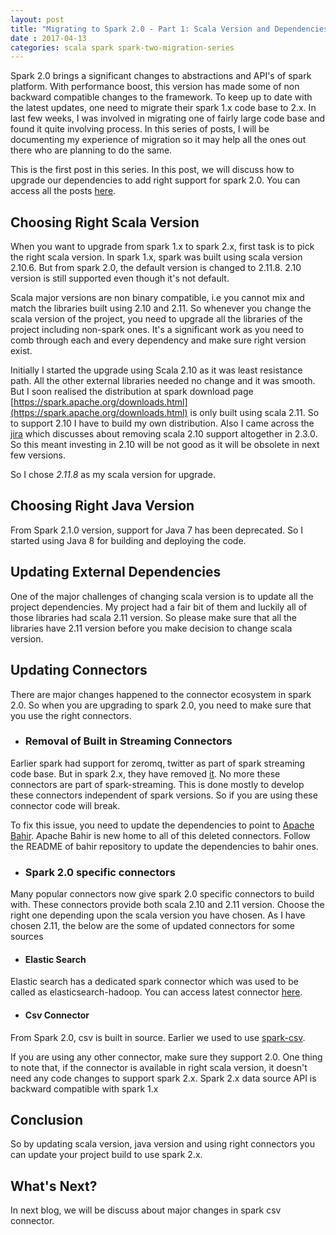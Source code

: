 ```yaml
---
layout: post
title: "Migrating to Spark 2.0 - Part 1: Scala Version and Dependencies" 
date : 2017-04-13
categories: scala spark spark-two-migration-series
---
```


Spark 2.0 brings a significant changes to abstractions and API's of spark platform. With performance boost, this version has made some of non backward compatible changes to the framework. To keep up to date with the latest updates, one need to migrate their spark 1.x code base to 2.x. In last few weeks, I was involved in migrating one of fairly large code base and found it quite involving process. In this series of posts, I will be documenting my experience of migration so it may help all the ones out there who are planning to do the same.

This is the first post in this series. In this post, we will discuss how to upgrade our dependencies to add right support for spark 2.0. You can access all the posts [here](/categories/spark-two-migration-series).


## Choosing Right Scala Version

When you want to upgrade from spark 1.x to spark 2.x, first task is to pick the right scala version. In spark 1.x, spark was built using scala version 2.10.6. But from spark 2.0, the default version is changed to 2.11.8. 2.10 version is still supported even though it's not default.

Scala major versions are non binary compatible, i.e you cannot mix and match the libraries built using 2.10 and 2.11. So whenever you change the scala version of the project, you need to upgrade all the libraries of the project including non-spark ones. It's a significant work as you need to comb through each and every dependency and make sure right version exist.

Initially I started the upgrade using Scala 2.10 as it was least resistance path. All the other external libraries needed no change and it was smooth. But I soon realised the distribution at spark download page [https://spark.apache.org/downloads.html](https://spark.apache.org/downloads.html) is only built using scala 2.11. So to support 2.10 I have to build my own distribution. Also I came across the [jira](https://issues.apache.org/jira/browse/SPARK-19810) which discusses about removing scala 2.10 support altogether in 2.3.0. So this meant investing in 2.10 will be not good as it will be obsolete in next few versions.

So I chose *2.11.8* as my scala version for upgrade. 


## Choosing Right Java Version

From Spark 2.1.0 version, support for Java 7 has been deprecated. So I started using Java 8 for building and deploying the code.


## Updating External Dependencies

One of the major challenges of changing scala version is to update all the project dependencies. My project had a fair bit of them and luckily all of those libraries had scala 2.11 version. So please make sure that all the libraries have 2.11 version before you make decision to change scala version.

## Updating Connectors

There are major changes happened to the connector ecosystem in spark 2.0. So when you are upgrading to spark 2.0, you need to make sure that you use the right connectors.

* ### Removal of Built in Streaming Connectors

Earlier spark had support for zeromq, twitter as part of spark streaming code base. But in spark 2.x, they have removed [it](https://issues.apache.org/jira/browse/SPARK-13843). No more these connectors are part of spark-streaming. This is done mostly to develop these connectors independent of spark versions. So if you are using these connector code will break.

To fix this issue, you need to update the dependencies to point to [Apache Bahir](https://github.com/apache/bahir). Apache Bahir is new home to all of this deleted connectors. Follow the README of bahir repository to update the dependencies to bahir ones.

* ### Spark 2.0 specific connectors 

Many popular connectors now give spark 2.0 specific connectors to build with. These connectors provide both scala 2.10 and 2.11 version. Choose the right one depending upon the scala version you have chosen. As I have chosen 2.11, the below are the some of updated connectors for some sources

* #### Elastic Search

Elastic search has a dedicated spark connector which was used to be called as elasticsearch-hadoop. You can access latest connector [here](https://mvnrepository.com/artifact/org.elasticsearch/elasticsearch-spark-20_2.11/5.3.0).

* #### Csv Connector

From Spark 2.0, csv is built in source. Earlier we used to use [spark-csv](https://github.com/databricks/spark-csv).


If you are using any other connector, make sure they support 2.0. One thing to note that, if the connector is available in right scala version, it doesn't need any code changes to support spark 2.x. Spark 2.x data source API is backward compatible with spark 1.x


## Conclusion

So by updating scala version, java version and using right connectors you can update your project build to use spark 2.x.

## What's Next?

In next blog, we will be discuss about major changes in spark csv connector.

